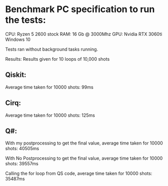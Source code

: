 # Benchmark PC specification to run the tests:

CPU: Ryzen 5 2600 stock 
RAM: 16 Gb @ 3000Mhz
GPU: Nvidia RTX 3060ti
Windows 10

Tests ran without background tasks running. 

Results:
Results given for 10 loops of 10,000 shots

## Qiskit:
Average time taken for 10000 shots: 99ms 

## Cirq: 
Average time taken for 10000 shots: 125ms 

## Q#:
With my postprocessing to get the final value, average time taken for 10000 shots: 40505ms

With No Postprocessing to get the final value, average time taken for 10000 shots: 39557ms

Calling the for loop from QS code, average time taken for 10000 shots: 35487ms
